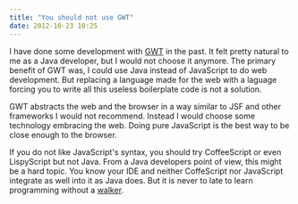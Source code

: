 ```yaml
---
title: "You should not use GWT"
date: 2012-10-23 10:25
---
```


I have done some development with [GWT](https://developers.google.com/web-toolkit/) in the past. It felt pretty natural to me as a Java developer, but I would not choose it anymore. The primary benefit of GWT was, I could use Java instead of JavaScript to do web development. But replacing a language made for the web with a laguage forcing you to write all this useless boilerplate code is not a solution.

GWT abstracts the web and the browser in a way similar to JSF and other frameworks I would not recommend. Instead I would choose some technology embracing the web. Doing pure JavaScript is the best way to be close enough to the browser.

If you do not like JavaScript's syntax, you should try CoffeeScript or even LispyScript but not Java. From a Java developers point of view, this might be a hard topic. You know your IDE and neither CoffeScript nor JavaScript integrate as well into it as Java does. But it is never to late to learn programming without a [walker](https://en.wikipedia.org/wiki/Walker_\(mobility\)).
